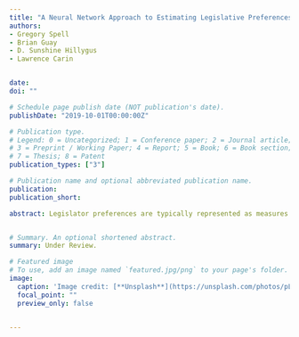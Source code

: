 ```yaml
---
title: "A Neural Network Approach to Estimating Legislative Preferences from the Frequency, Timing, and Sentiment of Tweets"
authors:
- Gregory Spell
- Brian Guay
- D. Sunshine Hillygus
- Lawrence Carin


date: 
doi: ""

# Schedule page publish date (NOT publication's date).
publishDate: "2019-10-01T00:00:00Z"

# Publication type.
# Legend: 0 = Uncategorized; 1 = Conference paper; 2 = Journal article;
# 3 = Preprint / Working Paper; 4 = Report; 5 = Book; 6 = Book section;
# 7 = Thesis; 8 = Patent
publication_types: ["3"]

# Publication name and optional abbreviated publication name.
publication: 
publication_short: 

abstract: Legislator preferences are typically represented as measures of general ideology estimated from roll call votes on legislation, potentially masking important nuances in legislators' political attitudes. In this paper we introduce a method of measuring more specific legislator attitudes using an alternative expression of preferences--- tweeting. We incorporate the frequency, timing, and sentiment of tweets into representations of legislators' attitudes using a neural net approach. To illustrate our method, we model legislators' attitudes toward President Trump using tweets authored by members of the U.S. House and Senate related to the president from November 2016 to February 2018. Legislator attitudes towards Trump are represented as vector embeddings, and Trump himself is represented as a vector constructed using a neural network from the text of his daily tweets. The interaction between legislator embeddings and Trump embeddings produces predictions of both the number of times legislators tweet about Donald Trump and the sentiment of tweets about Donald Trump. We assess the quality of our learned representations for legislators by comparing to traditional measures of legislator preferences, legislators' likelihood of supporting Trump-endorsed legislation, and support for Trump in legislators' constituencies. The proposed method offers a promising approach for measuring political preferences.


# Summary. An optional shortened abstract.
summary: Under Review.

# Featured image
# To use, add an image named `featured.jpg/png` to your page's folder. 
image:
  caption: 'Image credit: [**Unsplash**](https://unsplash.com/photos/pLCdAaMFLTE)'
  focal_point: ""
  preview_only: false


---
```





